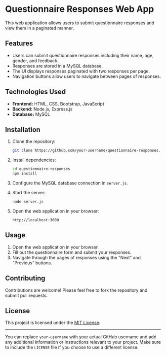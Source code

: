 

# Questionnaire Responses Web App

This web application allows users to submit questionnaire responses and view them in a paginated manner.

## Features

- Users can submit questionnaire responses including their name, age, gender, and feedback.
- Responses are stored in a MySQL database.
- The UI displays responses paginated with two responses per page.
- Navigation buttons allow users to navigate between pages of responses.

## Technologies Used

- **Frontend:** HTML, CSS, Bootstrap, JavaScript
- **Backend:** Node.js, Express.js
- **Database:** MySQL

## Installation

1. Clone the repository:

   ```bash
   git clone https://github.com/your-username/questionnaire-responses.git
   ```

2. Install dependencies:

   ```bash
   cd questionnaire-responses
   npm install
   ```

3. Configure the MySQL database connection in `server.js`.

4. Start the server:

   ```bash
   node server.js
   ```

5. Open the web application in your browser:

   ```
   http://localhost:3000
   ```

## Usage

1. Open the web application in your browser.
2. Fill out the questionnaire form and submit your responses.
3. Navigate through the pages of responses using the "Next" and "Previous" buttons.

## Contributing

Contributions are welcome! Please feel free to fork the repository and submit pull requests.

## License

This project is licensed under the [MIT License](LICENSE).

---

You can replace `your-username` with your actual GitHub username and add any additional information or instructions relevant to your project. Make sure to include the `LICENSE` file if you choose to use a different license.
